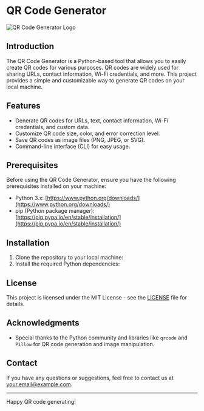 # QR Code Generator

![QR Code Generator Logo](qr_code_generator_logo.png)

## Introduction

The QR Code Generator is a Python-based tool that allows you to easily create QR codes for various purposes. QR codes are widely used for sharing URLs, contact information, Wi-Fi credentials, and more. This project provides a simple and customizable way to generate QR codes on your local machine.

## Features

- Generate QR codes for URLs, text, contact information, Wi-Fi credentials, and custom data.
- Customize QR code size, color, and error correction level.
- Save QR codes as image files (PNG, JPEG, or SVG).
- Command-line interface (CLI) for easy usage.

## Prerequisites

Before using the QR Code Generator, ensure you have the following prerequisites installed on your machine:

- Python 3.x: [https://www.python.org/downloads/](https://www.python.org/downloads/)
- pip (Python package manager): [https://pip.pypa.io/en/stable/installation/](https://pip.pypa.io/en/stable/installation/)

## Installation

1. Clone the repository to your local machine:
2.  Install the required Python dependencies:

## License

This project is licensed under the MIT License - see the [LICENSE](LICENSE) file for details.

## Acknowledgments

- Special thanks to the Python community and libraries like `qrcode` and `Pillow` for QR code generation and image manipulation.

## Contact

If you have any questions or suggestions, feel free to contact us at [your.email@example.com](mailto:your.email@example.com).

---

Happy QR code generating!
